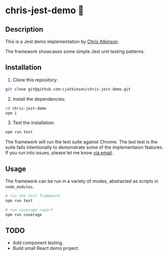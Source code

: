 # chris-jest-demo 🧪

## Description

This is a Jest demo implementation by [Chris Atkinson](mailto:cjatkinson19@gmail.com).

The framework showcases some simple Jest unit testing patterns.

## Installation

1. Clone this repository:

```bash
git clone git@github.com:cjatkinson/chris-jest-demo.git
```

2. Install the dependencies:

```bash
cd chris-jest-demo
npm i
```

3. Test the installation:

```bash
npm run test
```

The framework will run the test suite against Chrome. The last test is the suite fails intentionally to demonstrate some of the implementaion features. If you run into issues, please let me know [via email](mailto:cjatkinson19@gmail.com).

## Usage

The framework can be run in a variety of modes, abstracted as scripts in `node_modules`.

```bash
# run the test framework
npm run test
```

```bash
# run coverage report
npm run coverage
```

## TODO

- Add component testing.
- Build small React demo project.
